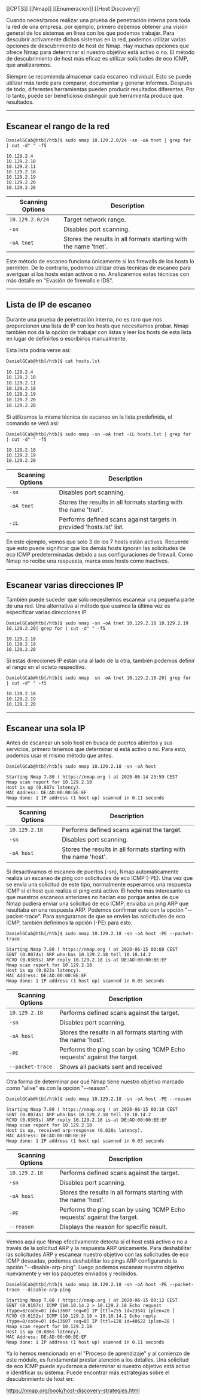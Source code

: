 [[CPTS]] [[Nmap]] [[Enumeracion]] [[Host Discovery]]

Cuando necesitamos realizar una prueba de penetración interna para toda la red de una empresa, por ejemplo, primero debemos obtener una visión general de los sistemas en línea con los que podemos trabajar. Para descubrir activamente dichos sistemas en la red, podemos utilizar varias opciones de descubrimiento de host de Nmap. Hay muchas opciones que ofrece Nmap para determinar si nuestro objetivo está activo o no. El método de descubrimiento de host más eficaz es utilizar solicitudes de eco ICMP, que analizaremos.

Siempre se recomienda almacenar cada escaneo individual. Esto se puede utilizar más tarde para comparar, documentar y generar informes. Después de todo, diferentes herramientas pueden producir resultados diferentes. Por lo tanto, puede ser beneficioso distinguir qué herramienta produce qué resultados.

---
## Escanear el rango de la red

```shell
DanielGCab@htb[/htb]$ sudo nmap 10.129.2.0/24 -sn -oA tnet | grep for | cut -d" " -f5

10.129.2.4
10.129.2.10
10.129.2.11
10.129.2.18
10.129.2.19
10.129.2.20
10.129.2.28
```

|**Scanning Options**|**Description**|
|---|---|
|`10.129.2.0/24`|Target network range.|
|`-sn`|Disables port scanning.|
|`-oA tnet`|Stores the results in all formats starting with the name 'tnet'.|
Este método de escaneo funciona únicamente si los firewalls de los hosts lo permiten. De lo contrario, podemos utilizar otras técnicas de escaneo para averiguar si los hosts están activos o no. Analizaremos estas técnicas con más detalle en "<span class="texto-verde">Evasión de firewalls e IDS</span>".

---
## Lista de IP de escaneo

Durante una prueba de penetración interna, no es raro que nos proporcionen una lista de IP con los hosts que necesitamos probar. Nmap también nos da la opción de trabajar con listas y leer los hosts de esta lista en lugar de definirlos o escribirlos manualmente.

Esta lista podría verse así:

```bash
DanielGCab@htb[/htb]$ cat hosts.lst

10.129.2.4
10.129.2.10
10.129.2.11
10.129.2.18
10.129.2.19
10.129.2.20
10.129.2.28
```

Si utilizamos la misma técnica de escaneo en la lista predefinida, el comando se verá así:

```shell
DanielGCab@htb[/htb]$ sudo nmap -sn -oA tnet -iL hosts.lst | grep for | cut -d" " -f5

10.129.2.18
10.129.2.19
10.129.2.20
```

|**Scanning Options**|**Description**|
|---|---|
|`-sn`|Disables port scanning.|
|`-oA tnet`|Stores the results in all formats starting with the name 'tnet'.|
|`-iL`|Performs defined scans against targets in provided 'hosts.lst' list.|
En este ejemplo, vemos que solo 3 de los 7 hosts están activos. Recuerde que esto puede significar que los demás hosts ignoran las solicitudes de eco ICMP predeterminadas debido a sus configuraciones de firewall. Como <span class="texto-verde">Nmap</span> no recibe una respuesta, marca esos hosts como inactivos.

---

## Escanear varias direcciones IP

También puede suceder que solo necesitemos escanear una pequeña parte de una red. Una alternativa al método que usamos la última vez es especificar varias direcciones IP.

```shell
DanielGCab@htb[/htb]$ sudo nmap -sn -oA tnet 10.129.2.18 10.129.2.19 10.129.2.20| grep for | cut -d" " -f5

10.129.2.18
10.129.2.19
10.129.2.20
```

Si estas direcciones IP están una al lado de la otra, también podemos definir el rango en el octeto respectivo.

```shell
DanielGCab@htb[/htb]$ sudo nmap -sn -oA tnet 10.129.2.18-20| grep for | cut -d" " -f5

10.129.2.18
10.129.2.19
10.129.2.20
```

---

## Escanear una sola IP

Antes de escanear un solo host en busca de puertos abiertos y sus servicios, primero tenemos que determinar si está activo o no. Para esto, podemos usar el mismo método que antes.

```shell
DanielGCab@htb[/htb]$ sudo nmap 10.129.2.18 -sn -oA host 

Starting Nmap 7.80 ( https://nmap.org ) at 2020-06-14 23:59 CEST
Nmap scan report for 10.129.2.18
Host is up (0.087s latency).
MAC Address: DE:AD:00:00:BE:EF
Nmap done: 1 IP address (1 host up) scanned in 0.11 seconds
```

|**Scanning Options**|**Description**|
|---|---|
|`10.129.2.18`|Performs defined scans against the target.|
|`-sn`|Disables port scanning.|
|`-oA host`|Stores the results in all formats starting with the name 'host'.|
Si desactivamos el escaneo de puertos (<span class="texto-verde">-sn</span>), Nmap automáticamente realiza un escaneo de ping con solicitudes de <span class="texto-verde">eco ICMP (-PE).</span> Una vez que se envía una solicitud de este tipo, normalmente esperamos una respuesta ICMP si el host que realiza el ping está activo. El hecho más interesante es que nuestros escaneos anteriores no hacían eso porque antes de que Nmap pudiera enviar una solicitud de eco ICMP, enviaba un <span class="texto-verde">ping ARP</span> que resultaba en una respuesta ARP. Podemos confirmar esto con la opción "<span class="texto-verde">--packet-trace</span>". Para asegurarnos de que se envíen las solicitudes de eco ICMP, también definimos la opción (<span class="texto-verde">-PE</span>) para esto.

```shell
DanielGCab@htb[/htb]$ sudo nmap 10.129.2.18 -sn -oA host -PE --packet-trace 

Starting Nmap 7.80 ( https://nmap.org ) at 2020-06-15 00:08 CEST
SENT (0.0074s) ARP who-has 10.129.2.18 tell 10.10.14.2
RCVD (0.0309s) ARP reply 10.129.2.18 is-at DE:AD:00:00:BE:EF
Nmap scan report for 10.129.2.18
Host is up (0.023s latency).
MAC Address: DE:AD:00:00:BE:EF
Nmap done: 1 IP address (1 host up) scanned in 0.05 seconds
```

|**Scanning Options**|**Description**|
|---|---|
|`10.129.2.18`|Performs defined scans against the target.|
|`-sn`|Disables port scanning.|
|`-oA host`|Stores the results in all formats starting with the name 'host'.|
|`-PE`|Performs the ping scan by using 'ICMP Echo requests' against the target.|
|`--packet-trace`|Shows all packets sent and received|
Otra forma de determinar por qué Nmap tiene nuestro objetivo marcado como "alive" es con la opción "--reason".

```shell
DanielGCab@htb[/htb]$ sudo nmap 10.129.2.18 -sn -oA host -PE --reason 

Starting Nmap 7.80 ( https://nmap.org ) at 2020-06-15 00:10 CEST
SENT (0.0074s) ARP who-has 10.129.2.18 tell 10.10.14.2
RCVD (0.0309s) ARP reply 10.129.2.18 is-at DE:AD:00:00:BE:EF
Nmap scan report for 10.129.2.18
Host is up, received arp-response (0.028s latency).
MAC Address: DE:AD:00:00:BE:EF
Nmap done: 1 IP address (1 host up) scanned in 0.03 seconds
```

|**Scanning Options**|**Description**|
|---|---|
|`10.129.2.18`|Performs defined scans against the target.|
|`-sn`|Disables port scanning.|
|`-oA host`|Stores the results in all formats starting with the name 'host'.|
|`-PE`|Performs the ping scan by using 'ICMP Echo requests' against the target.|
|`--reason`|Displays the reason for specific result.|
Vemos aquí que <span class="texto-verde">Nmap</span> efectivamente detecta si el host está activo o no a través de la solicitud ARP y la respuesta ARP únicamente. Para <span class="texto-verde">deshabilitar las solicitudes ARP</span> y escanear nuestro objetivo con las solicitudes de eco ICMP deseadas, podemos deshabilitar los pings ARP configurando la opción "<span class="texto-verde">--disable-arp-ping</span>". Luego podemos escanear nuestro objetivo nuevamente y ver los paquetes enviados y recibidos.

```shell
DanielGCab@htb[/htb]$ sudo nmap 10.129.2.18 -sn -oA host -PE --packet-trace --disable-arp-ping 

Starting Nmap 7.80 ( https://nmap.org ) at 2020-06-15 00:12 CEST
SENT (0.0107s) ICMP [10.10.14.2 > 10.129.2.18 Echo request (type=8/code=0) id=13607 seq=0] IP [ttl=255 id=23541 iplen=28 ]
RCVD (0.0152s) ICMP [10.129.2.18 > 10.10.14.2 Echo reply (type=0/code=0) id=13607 seq=0] IP [ttl=128 id=40622 iplen=28 ]
Nmap scan report for 10.129.2.18
Host is up (0.086s latency).
MAC Address: DE:AD:00:00:BE:EF
Nmap done: 1 IP address (1 host up) scanned in 0.11 seconds
```

Ya lo hemos mencionado en el "Proceso de aprendizaje" y al comienzo de este módulo, es fundamental prestar atención a los detalles. Una solicitud de eco ICMP puede ayudarnos a determinar si nuestro objetivo está activo e identificar su sistema. Puede encontrar más estrategias sobre el descubrimiento de host en:

https://nmap.org/book/host-discovery-strategies.html